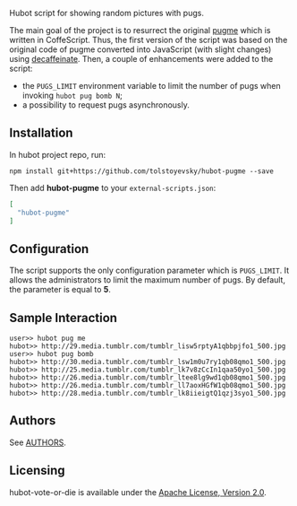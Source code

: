 Hubot script for showing random pictures with pugs.

The main goal of the project is to resurrect the original [pugme](https://github.com/hubot-scripts/hubot-pugme) which is written in CoffeScript. Thus, the first version of the script was based on the original code of pugme converted into JavaScript (with slight changes) using [decaffeinate](https://github.com/decaffeinate/decaffeinate). Then, a couple of enhancements were added to the script:
* the `PUGS_LIMIT` environment variable to limit the number of pugs when invoking `hubot pug bomb N`;
* a possibility to request pugs asynchronously. 

## Installation

In hubot project repo, run:

`npm install git+https://github.com/tolstoyevsky/hubot-pugme --save`

Then add **hubot-pugme** to your `external-scripts.json`:

```json
[
  "hubot-pugme"
]
```

## Configuration

The script supports the only configuration parameter which is `PUGS_LIMIT`. It allows the administrators to limit the maximum number of pugs. By default, the parameter is equal to **5**.

## Sample Interaction

```
user>> hubot pug me
hubot>> http://29.media.tumblr.com/tumblr_lisw5rptyA1qbbpjfo1_500.jpg
user>> hubot pug bomb
hubot>> http://30.media.tumblr.com/tumblr_lsw1m0u7ry1qb08qmo1_500.jpg
hubot>> http://25.media.tumblr.com/tumblr_lk7v8zCcIn1qaa50yo1_500.jpg
hubot>> http://26.media.tumblr.com/tumblr_ltee8lg9wd1qb08qmo1_500.jpg
hubot>> http://26.media.tumblr.com/tumblr_ll7aoxHGfW1qb08qmo1_500.jpg
hubot>> http://28.media.tumblr.com/tumblr_lk8iieigtQ1qzj3syo1_500.jpg
```

## Authors

See [AUTHORS](AUTHORS.md).

## Licensing

hubot-vote-or-die is available under the [Apache License, Version 2.0](LICENSE).

